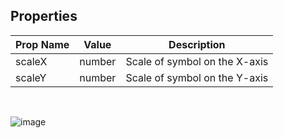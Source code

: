 ## Properties

| Prop Name | Value | Description |
| --------------------- | ------ | ------------------- |
| scaleX | number | Scale of symbol on the X-axis |
| scaleY | number | Scale of symbol on the Y-axis |

<br/>

![image](https://github.com/user-attachments/assets/4f63befb-f802-4461-abc0-3f3984ead308)
